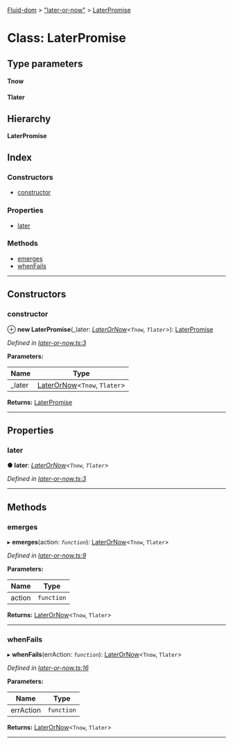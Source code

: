 [Fluid-dom](../README.md) > ["later-or-now"](../modules/_later_or_now_.md) > [LaterPromise](../classes/_later_or_now_.laterpromise.md)

# Class: LaterPromise

## Type parameters
#### Tnow 
#### Tlater 
## Hierarchy

**LaterPromise**

## Index

### Constructors

* [constructor](_later_or_now_.laterpromise.md#constructor)

### Properties

* [later](_later_or_now_.laterpromise.md#later)

### Methods

* [emerges](_later_or_now_.laterpromise.md#emerges)
* [whenFails](_later_or_now_.laterpromise.md#whenfails)

---

## Constructors

<a id="constructor"></a>

###  constructor

⊕ **new LaterPromise**(_later: *[LaterOrNow](_later_or_now_.laterornow.md)<`Tnow`, `Tlater`>*): [LaterPromise](_later_or_now_.laterpromise.md)

*Defined in [later-or-now.ts:3](https://github.com/WazzaMo/fluid-dom/blob/0ae4ee4/src/later-or-now.ts#L3)*

**Parameters:**

| Name | Type |
| ------ | ------ |
| _later | [LaterOrNow](_later_or_now_.laterornow.md)<`Tnow`, `Tlater`> |

**Returns:** [LaterPromise](_later_or_now_.laterpromise.md)

___

## Properties

<a id="later"></a>

###  later

**● later**: *[LaterOrNow](_later_or_now_.laterornow.md)<`Tnow`, `Tlater`>*

*Defined in [later-or-now.ts:3](https://github.com/WazzaMo/fluid-dom/blob/0ae4ee4/src/later-or-now.ts#L3)*

___

## Methods

<a id="emerges"></a>

###  emerges

▸ **emerges**(action: *`function`*): [LaterOrNow](_later_or_now_.laterornow.md)<`Tnow`, `Tlater`>

*Defined in [later-or-now.ts:9](https://github.com/WazzaMo/fluid-dom/blob/0ae4ee4/src/later-or-now.ts#L9)*

**Parameters:**

| Name | Type |
| ------ | ------ |
| action | `function` |

**Returns:** [LaterOrNow](_later_or_now_.laterornow.md)<`Tnow`, `Tlater`>

___
<a id="whenfails"></a>

###  whenFails

▸ **whenFails**(errAction: *`function`*): [LaterOrNow](_later_or_now_.laterornow.md)<`Tnow`, `Tlater`>

*Defined in [later-or-now.ts:16](https://github.com/WazzaMo/fluid-dom/blob/0ae4ee4/src/later-or-now.ts#L16)*

**Parameters:**

| Name | Type |
| ------ | ------ |
| errAction | `function` |

**Returns:** [LaterOrNow](_later_or_now_.laterornow.md)<`Tnow`, `Tlater`>

___

